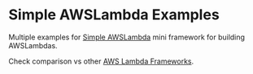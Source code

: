 # Simple AWSLambda Examples

Multiple examples for [Simple AWSLambda](https://github.com/GoodforGod/simple-awslambda) mini framework for building AWSLambdas.

Check comparison vs other [AWS Lambda Frameworks](https://github.com/GoodforGod/awslambda-java-examples).